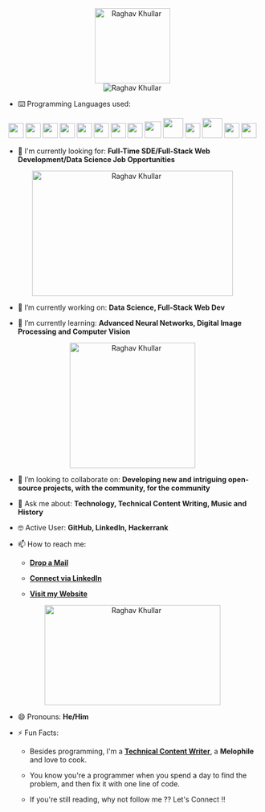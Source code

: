 <div align="center">
<img src="https://github.com/raghavk16/raghavk16/blob/master/octo.gif" alt="Raghav Khullar" width="150" height="150" />
</div>

<div align="center">
<img src="https://github.com/raghavk16/raghavk16/blob/master/screen.gif" alt="Raghav Khullar" />
</div>

- ⌨️ Programming Languages used:

<div align="center">
 <img src = 'https://github.com/RaghavK16/RaghavK16/blob/master/images/c-original.svg' width='30'/> <img src = 'https://github.com/RaghavK16/RaghavK16/blob/master/images/cpp.svg' width='30'/> <img src = 'https://github.com/RaghavK16/RaghavK16/blob/master/images/pycharm.svg' width='30'/> <img src = 'https://github.com/RaghavK16/RaghavK16/blob/master/images/python2.png' height='30'/> <img src = 'https://github.com/RaghavK16/RaghavK16/blob/master/images/flutter-logo.svg' width='30'/> <img src = 'https://github.com/RaghavK16/RaghavK16/blob/master/images/html.svg' width='30'/> <img src = 'https://github.com/RaghavK16/RaghavK16/blob/master/images/css.svg' width='30'/> <img src = 'https://github.com/RaghavK16/RaghavK16/blob/master/images/js.svg' width='30'/> <img src = 'https://github.com/RaghavK16/RaghavK16/blob/master/images/bootstrap.svg' width='33'/> <img src = 'https://github.com/RaghavK16/RaghavK16/blob/master/images/django.svg' height='40'/> <img src = 'https://github.com/RaghavK16/RaghavK16/blob/master/images/flask.png' width='30'/> <img src = 'https://github.com/RaghavK16/RaghavK16/blob/master/images/php.svg' width='40'/>
 <img src = 'https://github.com/RaghavK16/RaghavK16/blob/master/images/sql.svg' width='30'/> <img src = 'https://github.com/RaghavK16/RaghavK16/blob/master/images/git.svg' width='30'/>
</div>

- 🙌 I'm currently looking for: **Full-Time SDE/Full-Stack Web Development/Data Science Job Opportunities**

<div align="center">
<img src="https://github.com/raghavk16/raghavk16/blob/master/coderman.gif" alt="Raghav Khullar" width="400" height="250" />
</div>

- 🔭 I’m currently working on: **Data Science, Full-Stack Web Dev**

- 🌱 I’m currently learning: **Advanced Neural Networks, Digital Image Processing and Computer Vision**


<div align="center">
<img src="https://github.com/raghavk16/raghavk16/blob/master/giphy.webp" alt="Raghav Khullar" width="250" height="250" />
</div>

- 👯 I’m looking to collaborate on: **Developing new and intriguing open-source projects, with the community, for the community**

- 💬 Ask me about: **Technology, Technical Content Writing, Music and History**

- 🤓 Active User: **GitHub, LinkedIn, Hackerrank**

- 📫 How to reach me:

    * [**Drop a Mail**](mailto:raghavkhullar16@gmail.com)

    * [**Connect via LinkedIn**](https://www.linkedin.com/in/raghav-khullar/)

    * [**Visit my Website**](https://raghavk16.github.io/)
    
<div align="center">
<img src="https://github.com/raghavk16/raghavk16/blob/master/connected.gif" alt="Raghav Khullar" width="350" height="200" />
</div>

- 😄 Pronouns: **He/Him**

- ⚡ Fun Facts: 

    * Besides programming, I'm a [**Technical Content Writer**](https://www.mindbrews.in/author/raghav-khullar/), a **Melophile** and love to cook.

    * You know you're a programmer when you spend a day to find the problem, and then fix it with one line of code.
    
    * If you're still reading, why not follow me ?? Let's Connect !!
